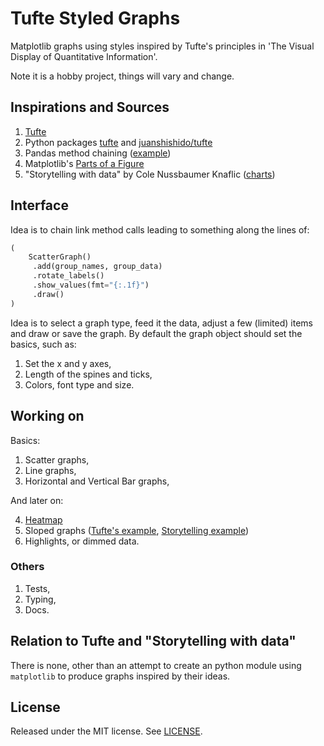 # Tufte Styled Graphs

Matplotlib graphs using styles inspired by Tufte's principles in 'The Visual Display of Quantitative Information'.

Note it is a hobby project, things will vary and change.

## Inspirations and Sources

1. [Tufte](https://www.edwardtufte.com/tufte/)
2. Python packages [tufte](https://pypi.org/project/tufte/) and [juanshishido/tufte](https://github.com/juanshishido/tufte)
3. Pandas method chaining ([example](https://towardsdatascience.com/using-pandas-method-chaining-to-improve-code-readability-d8517c5626ac))
4. Matplotlib's [Parts of a Figure](https://matplotlib.org/stable/tutorials/introductory/quick_start.html#parts-of-a-figure)
5. "Storytelling with data" by Cole Nussbaumer Knaflic ([charts](https://www.storytellingwithdata.com/chart-guide))

## Interface

Idea is to chain link method calls leading to something along the lines of:
``` python
(
    ScatterGraph()
     .add(group_names, group_data)
     .rotate_labels()
     .show_values(fmt="{:.1f}")
     .draw()
)
```

Idea is to select a graph type, feed it the data, adjust a few (limited) items and draw or save the graph. By default
the graph object should set the basics, such as:

1. Set the x and y axes,
2. Length of the spines and ticks,
3. Colors, font type and size.

## Working on

Basics:

1. Scatter graphs,
2. Line graphs,
3. Horizontal and Vertical Bar graphs,

And later on:

4. [Heatmap](https://github.com/BindiChen/machine-learning/blob/main/data-analysis/007-method-chaining/method-chaining.ipynb)
5. Sloped graphs ([Tufte's example](https://www.edwardtufte.com/bboard/q-and-a-fetch-msg?msg_id=0003nk), [Storytelling example](https://www.storytellingwithdata.com/blog/2020/7/27/what-is-a-slopegraph))
6. Highlights, or dimmed data.

### Others

1. Tests,
2. Typing,
3. Docs.

## Relation to Tufte and "Storytelling with data"

There is none, other than an attempt to create an python module using `matplotlib` to produce graphs inspired by their ideas.

## License

Released under the MIT license. See [LICENSE](https://github.com/renraw-nl/tuftestyledgraphs/blob/main/LICENSE).
